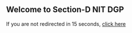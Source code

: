 ## Welcome to Section-D NIT DGP
<head>
  <meta http-equiv="refresh" content="15; URL=https://editechstudio.com/nitdgp/section-D/public/">
</head>
<body>
  <p style="colour: red">If you are not redirected in 15 seconds, <a href="https://editechstudio.com/nitdgp/section-D/public/">click here</a></p>
</body>
